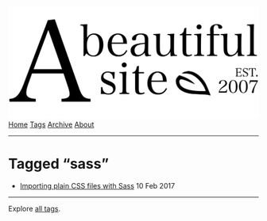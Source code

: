 <a href="../../index.html" class="header-link"><img src="../../images/logos/wordmark.svg" alt="A Beautiful Site" class="wordmark" /></a> <a href="../../index.html" class="nav-item">Home</a> <a href="../index.html" class="nav-item">Tags</a> <a href="../../posts/index.html" class="nav-item">Archive</a> <a href="../../about/index.html" class="nav-item">About</a>

------------------------------------------------------------------------

Tagged “sass”
=============

-   <a href="../../posts/importing-plain-css-files-with-sass/index.html" class="post-list-item-link">Importing plain CSS files with Sass</a> 10 Feb 2017

------------------------------------------------------------------------

Explore [all tags](../index.html).
